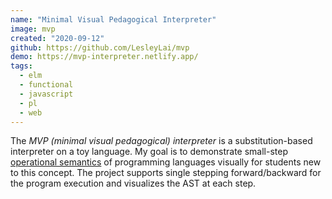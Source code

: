 ```yaml
---
name: "Minimal Visual Pedagogical Interpreter"
image: mvp
created: "2020-09-12"
github: https://github.com/LesleyLai/mvp
demo: https://mvp-interpreter.netlify.app/
tags:
  - elm
  - functional
  - javascript
  - pl
  - web
---
```


The _MVP (minimal visual pedagogical) interpreter_ is a substitution-based interpreter on a toy language.
My goal is to demonstrate small-step [operational semantics](https://en.wikipedia.org/wiki/Operational_semantics) of programming languages visually for students new to this concept.
The project supports single stepping forward/backward for the program execution and visualizes the AST at each step.
